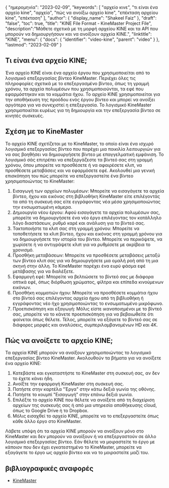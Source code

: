 {
"ημερομηνία": "2023-02-09",
  "keywords": [
"αρχείο κινε",
"τι είναι ένα αρχείο kine",
"αρχείο",
"πώς να ανοίξω αρχείο kine",
"επέκταση αρχείου kine",
"επέκταση"
],
  "author": {
"display_name": "Shakeel Faiz"
},
"draft": "false",
"toc": true,
"title": "KINE File Format - KineMaster Project File",
  "description":"Μάθετε σχετικά με τη μορφή αρχείου KINE και τα API που μπορούν να δημιουργήσουν και να ανοίξουν αρχεία KINE.",
"linktitle": "KINE",
  "menu": {
    "docs": {
      "identifier": "video-kine",
      "parent": "video"
}
},
"lastmod": "2023-02-09"
}

## Τι είναι ένα αρχείο KINE;

Ένα αρχείο KINE είναι ένα αρχείο έργου που χρησιμοποιείται από το λογισμικό επεξεργασίας βίντεο KineMaster. Περιέχει όλες τις πληροφορίες σχετικά με το επεξεργασμένο βίντεο, όπως τη γραμμή χρόνου, τα αρχεία πολυμέσων που χρησιμοποιούνται, τα εφέ που εφαρμόστηκαν και τα κομμάτια ήχου. Το αρχείο KINE χρησιμοποιείται για την αποθήκευση της προόδου ενός έργου βίντεο και μπορεί να ανοίξει αργότερα για να συνεχιστεί η επεξεργασία. Το λογισμικό KineMaster χρησιμοποιείται ευρέως για τη δημιουργία και την επεξεργασία βίντεο σε κινητές συσκευές.

## Σχέση με το KineMaster

Το αρχείο KINE σχετίζεται με το KineMaster, το οποίο είναι ένα ισχυρό λογισμικό επεξεργασίας βίντεο που παρέχει μια ποικιλία λειτουργιών για να σας βοηθήσει να δημιουργήσετε βίντεο με επαγγελματική εμφάνιση. Το λογισμικό σάς επιτρέπει να επεξεργάζεστε τα βίντεό σας στη γραμμή χρόνου, όπου μπορείτε να προσθέσετε ή να αφαιρέσετε κλιπ, να προσθέσετε μεταβάσεις και να εφαρμόσετε εφέ. Ακολουθεί μια γενική επισκόπηση του πώς μπορείτε να επεξεργαστείτε ένα βίντεο χρησιμοποιώντας το KineMaster:

1. Εισαγωγή των αρχείων πολυμέσων: Μπορείτε να εισαγάγετε τα αρχεία βίντεο, ήχου και εικόνας στη βιβλιοθήκη KineMaster είτε επιλέγοντάς τα από τη συσκευή σας είτε εγγράφοντας νέα μέσα χρησιμοποιώντας την ενσωματωμένη κάμερα.
2. Δημιουργία νέου έργου: Αφού εισαγάγετε τα αρχεία πολυμέσων σας, μπορείτε να δημιουργήσετε ένα νέο έργο επιλέγοντας τον κατάλληλο λόγο διαστάσεων, ρυθμό καρέ και ανάλυση για το βίντεό σας.
3. Τακτοποιήστε τα κλιπ σας στη γραμμή χρόνου: Μπορείτε να τοποθετήσετε τα κλιπ βίντεο, ήχου και εικόνας στη γραμμή χρόνου για να δημιουργήσετε την ιστορία του βίντεο. Μπορείτε να περικόψετε, να χωρίσετε ή να αντιγράψετε κλιπ για να ρυθμίσετε με ακρίβεια το χρονισμό.
4. Προσθήκη μεταβάσεων: Μπορείτε να προσθέσετε μεταβάσεις μεταξύ των βίντεο κλιπ σας για να δημιουργήσετε μια ομαλή ροή από τη μια σκηνή στην άλλη. Το KineMaster παρέχει ένα ευρύ φάσμα εφέ μετάβασης για να διαλέξετε.
5. Εφαρμογή εφέ: Μπορείτε να βελτιώσετε το βίντεό σας με διάφορα οπτικά εφέ, όπως διόρθωση χρώματος, φίλτρα και επίπεδα κινούμενων εικόνων.
6. Προσθήκη κομματιών ήχου: Μπορείτε να προσθέσετε κομμάτια ήχου στο βίντεό σας επιλέγοντας αρχεία ήχου από τη βιβλιοθήκη ή εγγράφοντας νέο ήχο χρησιμοποιώντας το ενσωματωμένο μικρόφωνο.
7. Προεπισκόπηση και εξαγωγή: Μόλις είστε ικανοποιημένοι με το βίντεό σας, μπορείτε να το κάνετε προεπισκόπηση για να βεβαιωθείτε ότι φαίνεται όπως θέλετε. Τέλος, μπορείτε να εξάγετε το βίντεό σας σε διάφορες μορφές και αναλύσεις, συμπεριλαμβανομένων HD και 4K.

## Πώς να ανοίξετε το αρχείο KINE;

Τα αρχεία KINE μπορούν να ανοίξουν χρησιμοποιώντας το λογισμικό επεξεργασίας βίντεο KineMaster. Ακολουθούν τα βήματα για να ανοίξετε ένα αρχείο KINE:

1. Κατεβάστε και εγκαταστήστε το KineMaster στη συσκευή σας, αν δεν το έχετε κάνει ήδη.
2. Ανοίξτε την εφαρμογή KineMaster στη συσκευή σας.
3. Πατήστε στην καρτέλα "Έργα" στην κάτω δεξιά γωνία της οθόνης.
4. Πατήστε το κουμπί "Εισαγωγή" στην επάνω δεξιά γωνία.
5. Επιλέξτε το αρχείο KINE που θέλετε να ανοίξετε από τη διαχείριση αρχείων της συσκευής σας ή από μια υπηρεσία αποθήκευσης cloud, όπως το Google Drive ή το Dropbox.
6. Μόλις εισαχθεί το αρχείο KINE, μπορείτε να το επεξεργαστείτε όπως κάθε άλλο έργο στο KineMaster.

Λάβετε υπόψη ότι τα αρχεία KINE μπορούν να ανοίξουν μόνο στο KineMaster και δεν μπορούν να ανοίξουν ή να επεξεργαστούν σε άλλο λογισμικό επεξεργασίας βίντεο. Εάν θέλετε να μοιραστείτε το έργο με κάποιον που δεν έχει εγκατεστημένο το KineMaster, μπορείτε να εξαγάγετε το έργο ως αρχείο βίντεο και να το μοιραστείτε μαζί του.

## βιβλιογραφικές αναφορές
* [KineMaster](https://www.kinemaster.com/)

